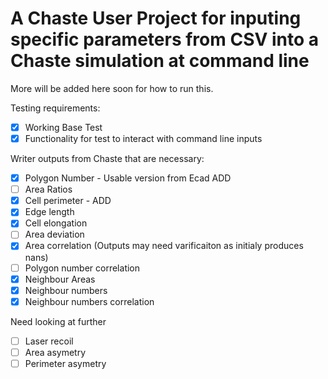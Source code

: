 # A Chaste User Project for inputing specific parameters from CSV into a Chaste simulation at command line
More will be added here soon for how to run this. 

Testing requirements:
- [x] Working Base Test
- [x] Functionality for test to interact with command line inputs
    
Writer outputs from Chaste that are necessary:
- [x] Polygon Number - Usable version from Ecad ADD
- [ ] Area Ratios
- [x] Cell perimeter - ADD
- [x] Edge length
- [x] Cell elongation
- [ ] Area deviation
- [x] Area correlation (Outputs may need varificaiton as initialy produces nans)
- [ ] Polygon number correlation
- [x] Neighbour Areas
- [x] Neighbour numbers
- [x] Neighbour numbers correlation

Need looking at further
- [ ] Laser recoil
- [ ] Area asymetry
- [ ] Perimeter asymetry
